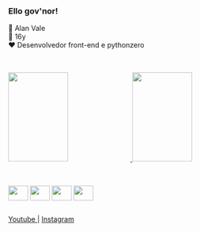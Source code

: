 ### Ello gov'nor!

🎃 Alan Vale <br>
🎈 16y <br>
❤ Desenvolvedor front-end e pythonzero <br>

##
<br>
<div>
  <a href="https://github.com/alaanvv">
  <img height="180em" width="49%" src="https://github-readme-stats.vercel.app/api/?username=alaanvv&show_icons=true&theme=nord&include_all_comits=true&count_private=true"/>
  <img height="180em" width="49%" src="https://github-readme-stats.vercel.app/api/top-langs/?username=alaanvv&layout=compact&langs-count=16&theme=nord"/>
</div>
  
##
  
<div style="display: inline-block"><br>
  <img align="center" width="40" height="30" src="https://cdn.jsdelivr.net/gh/devicons/devicon/icons/html5/html5-original.svg" />
  <img align="center" width="40" height="30" src="https://cdn.jsdelivr.net/gh/devicons/devicon/icons/css3/css3-original.svg" />
  <img align="center" width="40" height="30" src="https://cdn.jsdelivr.net/gh/devicons/devicon/icons/javascript/javascript-original.svg" />
  <img align="center" width="40" height="30" src="https://cdn.jsdelivr.net/gh/devicons/devicon/icons/python/python-original.svg" />
</div>
  
##
  
<div>
  <a href="https://youtube/alaanvv" target="_blank"> Youtube </a> | <a href="https://instagram.com/alaan_vv"> Instagram <a>
</div>  
